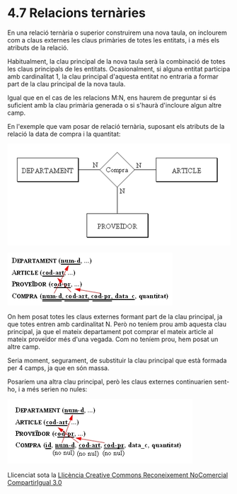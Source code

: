 # 4.7 Relacions ternàries

En una relació ternària o superior construirem una nova taula, on inclourem
com a claus externes les claus primàries de totes les entitats, i a més els
atributs de la relació.

Habitualment, la clau principal de la nova taula serà la combinació de totes
les claus principals de les entitats. Ocasionalment, si alguna entitat
participa amb cardinalitat 1, la clau principal d'aquesta entitat no entraria
a formar part de la clau principal de la nova taula.

Igual que en el cas de les relacions M:N, ens haurem de preguntar si és
suficient amb la clau primària generada o si s'haurà d'incloure algun altre
camp.

En l'exemple que vam posar de relació ternària, suposant els atributs de la
relació la data de compra i la quantitat:

![](T3_4_7_1.png)

![](T3_4_7_2.png)

On hem posat totes les claus externes formant part de la clau principal, ja
que totes entren amb cardinalitat N. Però no teníem prou amb aquesta clau
principal, ja que el mateix departament pot comprar el mateix article al
mateix proveïdor més d'una vegada. Com no teníem prou, hem posat un altre
camp.

Seria moment, segurament, de substituir la clau principal que està formada per
4 camps, ja que en són massa.

Posaríem una altra clau principal, però les claus externes continuarien sent-
ho, i a més serien no nules:

![](T3_4_7_3.png)



Llicenciat sota la  [Llicència Creative Commons Reconeixement NoComercial
CompartirIgual 3.0](http://creativecommons.org/licenses/by-nc-sa/3.0/)

